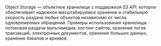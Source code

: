 Object Storage — объектное хранилище с поддержкой S3 API, которое обеспечивает надежное масштабируемое хранение и стабильную скорость раздачи любых объектов независимо от числа одновременных обращений. Примеры использования хранилища: потоковая раздача мультимедиа, хостинг сайтов, хранение логов транзакций, электронных документов, хранение больших данных, хранение бэкапов и архивов.